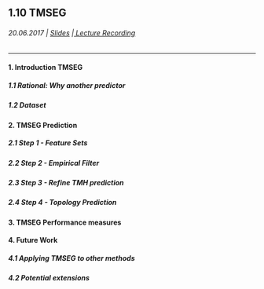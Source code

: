 ## 1.10 TMSEG

###### 20.06.2017 \| [Slides](https://www.rostlab.org/sites/default/files/fileadmin/teaching/SoSe17/PP1CS/cb1i_20170620_tmseg_bernhoferm.pdf) \|[ Lecture Recording ](https://www.youtube.com/watch?v=uhqBFFuba6o&index=9&list=PLg46T0OlBIJ9abbsmUL-ux24DCpoUlC1J)

---

#### 1. Introduction TMSEG

##### 1.1 Rational: Why another predictor



##### 1.2 Dataset

##### 

#### 2. TMSEG Prediction



##### 2.1 Step 1 - Feature Sets

##### 

##### 2.2 Step 2 - Empirical Filter

##### 

##### 2.3 Step 3 - Refine TMH prediction

##### 

##### 2.4 Step 4 - Topology Prediction

##### 

#### 3. TMSEG Performance measures

#### 

#### 4. Future Work



##### 4.1 Applying TMSEG to other methods

##### 

##### 4.2 Potential extensions

##### 



